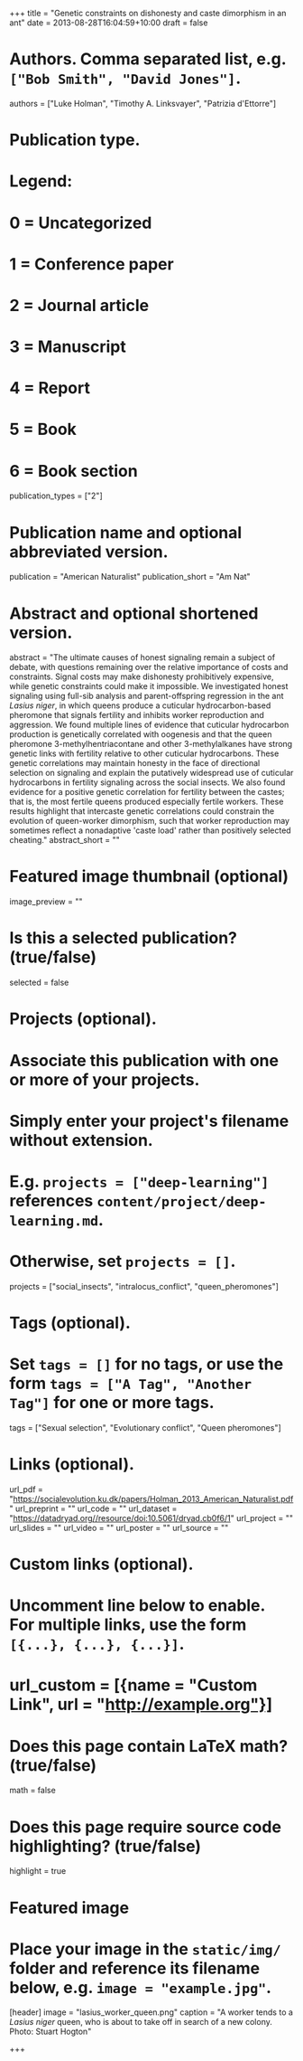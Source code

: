 +++
title = "Genetic constraints on dishonesty and caste dimorphism in an ant"
date = 2013-08-28T16:04:59+10:00
draft = false

# Authors. Comma separated list, e.g. `["Bob Smith", "David Jones"]`.
authors = ["Luke Holman", "Timothy A. Linksvayer", "Patrizia d'Ettorre"]

# Publication type.
# Legend:
# 0 = Uncategorized
# 1 = Conference paper
# 2 = Journal article
# 3 = Manuscript
# 4 = Report
# 5 = Book
# 6 = Book section
publication_types = ["2"]

# Publication name and optional abbreviated version.
publication = "American Naturalist"
publication_short = "Am Nat"

# Abstract and optional shortened version.
abstract = "The ultimate causes of honest signaling remain a subject of debate, with questions remaining over the relative importance of costs and constraints. Signal costs may make dishonesty prohibitively expensive, while genetic constraints could make it impossible. We investigated honest signaling using full-sib analysis and parent-offspring regression in the ant _Lasius niger_, in which queens produce a cuticular hydrocarbon-based pheromone that signals fertility and inhibits worker reproduction and aggression. We found multiple lines of evidence that cuticular hydrocarbon production is genetically correlated with oogenesis and that the queen pheromone 3-methylhentriacontane and other 3-methylalkanes have strong genetic links with fertility relative to other cuticular hydrocarbons. These genetic correlations may maintain honesty in the face of directional selection on signaling and explain the putatively widespread use of cuticular hydrocarbons in fertility signaling across the social insects. We also found evidence for a positive genetic correlation for fertility between the castes; that is, the most fertile queens produced especially fertile workers. These results highlight that intercaste genetic correlations could constrain the evolution of queen-worker dimorphism, such that worker reproduction may sometimes reflect a nonadaptive 'caste load' rather than positively selected cheating."
abstract_short = ""

# Featured image thumbnail (optional)
image_preview = ""

# Is this a selected publication? (true/false)
selected = false

# Projects (optional).
#   Associate this publication with one or more of your projects.
#   Simply enter your project's filename without extension.
#   E.g. `projects = ["deep-learning"]` references `content/project/deep-learning.md`.
#   Otherwise, set `projects = []`.
projects = ["social_insects", "intralocus_conflict", "queen_pheromones"]

# Tags (optional).
#   Set `tags = []` for no tags, or use the form `tags = ["A Tag", "Another Tag"]` for one or more tags.
tags = ["Sexual selection", "Evolutionary conflict", "Queen pheromones"]

# Links (optional).
url_pdf = "https://socialevolution.ku.dk/papers/Holman_2013_American_Naturalist.pdf"
url_preprint = ""
url_code = ""
url_dataset = "https://datadryad.org//resource/doi:10.5061/dryad.cb0f6/1"
url_project = ""
url_slides = ""
url_video = ""
url_poster = ""
url_source = ""

# Custom links (optional).
#   Uncomment line below to enable. For multiple links, use the form `[{...}, {...}, {...}]`.
# url_custom = [{name = "Custom Link", url = "http://example.org"}]

# Does this page contain LaTeX math? (true/false)
math = false

# Does this page require source code highlighting? (true/false)
highlight = true

# Featured image
# Place your image in the `static/img/` folder and reference its filename below, e.g. `image = "example.jpg"`.
[header]
image = "lasius_worker_queen.png"
caption = "A worker tends to a _Lasius niger_ queen, who is about to take off in search of a new colony. Photo: Stuart Hogton"

+++
